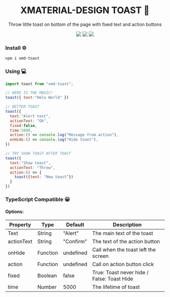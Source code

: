 <div align="center">
  <h1>XMATERIAL-DESIGN TOAST 🍞</h1>
  <p>Throw little toast on bottom of the page with fixed text and action buttons</p>
  <img src="https://img.shields.io/badge/license-MIT-blue.svg">
  <img src="https://img.shields.io/badge/build-passing-brightgreen.svg">
  <img src="https://badge.fury.io/js/xmd-toast.svg">
</div>

### Install ⚙️
``` 
npm i xmd-toast
```

### Using 💻
```javascript
import toast from "xmd-toast";

// HERE IS THE MAGIC!
toast({ text:"Helo World" })

// BETTER TOAST
toast({
  text:"Alert text",
  actionText: "Ok",
  fixed:false,
  time:5000,
  action:() => console.log("Message from action"),
  onHide:() => console.log("Hide toast"),
})

// TRY SHOW TOAST AFTER TOAST
toast({
  text:"Show toast",
  actionText: "Throw",
  action:() => {
    toast({text: "New toast"})
  }
})
```

### TypeScript Compatible 😀
#### Options:

| Property   | Type     | Default   | Description                                |
| ---------- | -------- | --------- | ------------------------------------------ |
| Text       | String   | "Alert"   | The main text of the toast                 | 
| actionText | String   | "Confirm" | The text of the action button              | 
| onHide     | Function | undefined | Call when the toast left the screen        | 
| action     | Function | undefined | Call on action button click                | 
| fixed      | Boolean  | false     | True: Toast never hide / False: Toast Hide | 
| time       | Number   | 5000      | The lifetime of toast                      | 